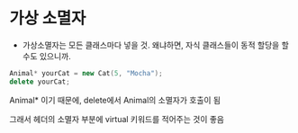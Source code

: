 # 가상 소멸자



- 가상소멸자는 모든 클래스마다 넣을 것. 왜냐하면, 자식 클래스들이 동적 할당을 할 수도 있으니까.

```c++
Animal* yourCat = new Cat(5, "Mocha");
delete yourCat;
```

Animal* 이기 때문에, delete에서 Animal의 소멸자가 호출이 됨

그래서 헤더의 소멸자 부분에 virtual 키워드를 적어주는 것이 좋음